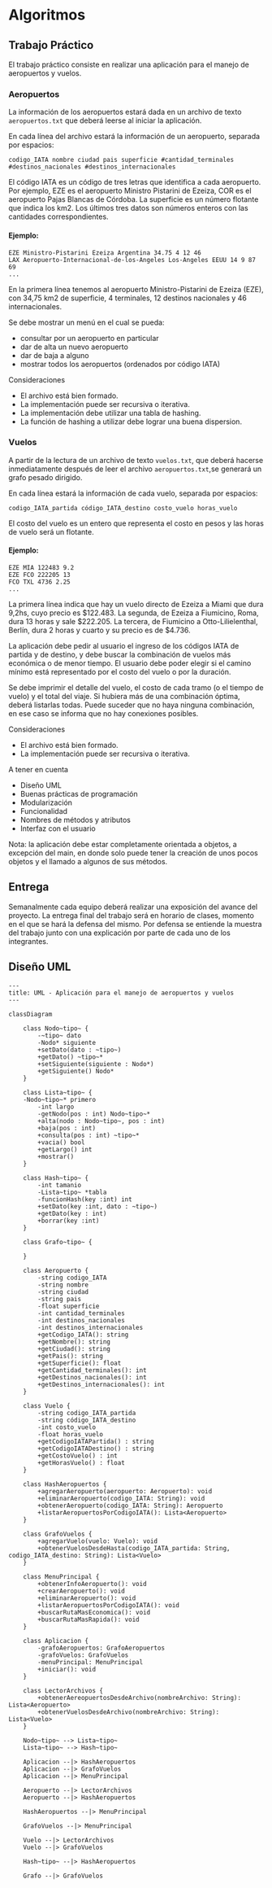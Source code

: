 # Algoritmos

## Trabajo Práctico

El trabajo práctico consiste en realizar una aplicación para el manejo de aeropuertos y
vuelos.

### Aeropuertos
La información de los aeropuertos estará dada en un archivo de texto `aeropuertos.txt` que
deberá leerse al iniciar la aplicación.

En cada línea del archivo estará la información de un aeropuerto, separada por espacios:

```
codigo_IATA nombre ciudad pais superficie #cantidad_terminales #destinos_nacionales #destinos_internacionales
```

El código IATA es un código de tres letras que identifica a cada aeropuerto. Por ejemplo, EZE es el aeropuerto Ministro Pistarini de Ezeiza, COR es el aeropuerto Pajas Blancas de Córdoba. La superficie es un número flotante que indica los km2. Los últimos tres datos son números enteros con las cantidades correspondientes.

#### Ejemplo:

```
EZE Ministro-Pistarini Ezeiza Argentina 34.75 4 12 46
LAX Aeropuerto-Internacional-de-los-Angeles Los-Angeles EEUU 14 9 87 69
...
```

En la primera línea tenemos al aeropuerto Ministro-Pistarini de Ezeiza (EZE), con 34,75 km2 de superficie, 4 terminales, 12 destinos nacionales y 46 internacionales.

Se debe mostrar un menú en el cual se pueda:

- consultar por un aeropuerto en particular
- dar de alta un nuevo aeropuerto
- dar de baja a alguno
- mostrar todos los aeropuertos (ordenados por código IATA)

Consideraciones

- El archivo está bien formado.
- La implementación puede ser recursiva o iterativa.
- La implementación debe utilizar una tabla de hashing.
- La función de hashing a utilizar debe lograr una buena dispersion.

### Vuelos

A partir de la lectura de un archivo de texto `vuelos.txt`, que deberá hacerse inmediatamente después de leer el archivo `aeropuertos.txt`,se generará un grafo pesado dirigido.

En cada línea estará la información de cada vuelo, separada por espacios:

```
codigo_IATA_partida código_IATA_destino costo_vuelo horas_vuelo
```

El costo del vuelo es un entero que representa el costo en pesos y las horas de vuelo será un flotante.

#### Ejemplo:

```
EZE MIA 122483 9.2
EZE FCO 222205 13
FCO TXL 4736 2.25
...
```

La primera línea indica que hay un vuelo directo de Ezeiza a Miami que dura 9,2hs, cuyo precio es $122.483. La segunda, de Ezeiza a Fiumicino, Roma, dura 13 horas y sale $222.205. La tercera, de Fiumicino a Otto-Lilielenthal, Berlín, dura 2 horas y cuarto y su precio es de $4.736.

La aplicación debe pedir al usuario el ingreso de los códigos IATA de partida y de destino, y debe buscar la combinación de vuelos más económica o de menor tiempo. El usuario debe poder elegir si el camino mínimo está representado por el costo del vuelo o por la duración.

Se debe imprimir el detalle del vuelo, el costo de cada tramo (o el tiempo de vuelo) y el total del viaje. Si hubiera más de una combinación óptima, deberá listarlas todas. Puede suceder que no haya ninguna combinación, en ese caso se informa que no hay conexiones posibles.

Consideraciones

- El archivo está bien formado.
- La implementación puede ser recursiva o iterativa.

A tener en cuenta

- Diseño UML
- Buenas prácticas de programación
- Modularización
- Funcionalidad
- Nombres de métodos y atributos
- Interfaz con el usuario

Nota: la aplicación debe estar completamente orientada a objetos, a excepción del main, en
donde solo puede tener la creación de unos pocos objetos y el llamado a algunos de sus
métodos.

## Entrega

Semanalmente cada equipo deberá realizar una exposición del avance del proyecto.
La entrega final del trabajo será en horario de clases, momento en el que se hará la defensa del mismo. Por defensa se entiende la muestra del trabajo junto con una explicación por parte de cada uno de los integrantes.

## Diseño UML

```mermaid
---
title: UML - Aplicación para el manejo de aeropuertos y vuelos
---

classDiagram

    class Nodo~tipo~ {
        -~tipo~ dato
        -Nodo* siguiente
        +setDato(dato : ~tipo~)
        +getDato() ~tipo~*
        +setSiguiente(siguiente : Nodo*)
        +getSiguiente() Nodo*
    }

    class Lista~tipo~ {
	-Nodo~tipo~* primero
        -int largo
        -getNodo(pos : int) Nodo~tipo~*
        +alta(nodo : Nodo~tipo~, pos : int)
        +baja(pos : int)
        +consulta(pos : int) ~tipo~*
        +vacia() bool
        +getLargo() int
        +mostrar()
    }

    class Hash~tipo~ {
        -int tamanio
        -Lista~tipo~ *tabla
        -funcionHash(key :int) int
        +setDato(key :int, dato : ~tipo~)
        +getDato(key : int)
        +borrar(key :int)
    }

    class Grafo~tipo~ {

    }
    
    class Aeropuerto {
        -string codigo_IATA 
        -string nombre 
        -string ciudad 
        -string pais 
        -float superficie 
        -int cantidad_terminales 
        -int destinos_nacionales 
        -int destinos_internacionales
        +getCodigo_IATA(): string
        +getNombre(): string
        +getCiudad(): string
        +getPais(): string
        +getSuperficie(): float
        +getCantidad_terminales(): int
        +getDestinos_nacionales(): int
        +getDestinos_internacionales(): int
    }

    class Vuelo {
        -string codigo_IATA_partida 
        -string código_IATA_destino 
        -int costo_vuelo 
        -float horas_vuelo
        +getCodigoIATAPartida() : string 
        +getCodigoIATADestino() : string 
        +getCostoVuelo() : int 
        +getHorasVuelo() : float
    }
    
    class HashAeropuertos {
        +agregarAeropuerto(aeropuerto: Aeropuerto): void
        +eliminarAeropuerto(codigo_IATA: String): void
        +obtenerAeropuerto(codigo_IATA: String): Aeropuerto
        +listarAeropuertosPorCodigoIATA(): Lista<Aeropuerto>
    }

    class GrafoVuelos {
        +agregarVuelo(vuelo: Vuelo): void
        +obtenerVuelosDesdeHasta(codigo_IATA_partida: String, codigo_IATA_destino: String): Lista<Vuelo>
    }
    
    class MenuPrincipal {
        +obtenerInfoAeropuerto(): void
        +crearAeropuerto(): void
        +eliminarAeropuerto(): void
        +listarAeropuertosPorCodigoIATA(): void
        +buscarRutaMasEconomica(): void
        +buscarRutaMasRapida(): void
    }
    
    class Aplicacion {
        -grafoAeropuertos: GrafoAeropuertos
        -grafoVuelos: GrafoVuelos
        -menuPrincipal: MenuPrincipal
        +iniciar(): void
    }
    
    class LectorArchivos {
        +obtenerAereopuertosDesdeArchivo(nombreArchivo: String): Lista<Aeropuerto>
        +obtenerVuelosDesdeArchivo(nombreArchivo: String): Lista<Vuelo>
    }

    Nodo~tipo~ --> Lista~tipo~
    Lista~tipo~ --> Hash~tipo~

    Aplicacion --|> HashAeropuertos
    Aplicacion --|> GrafoVuelos
    Aplicacion --|> MenuPrincipal
		
    Aeropuerto --|> LectorArchivos
    Aeropuerto --|> HashAeropuertos
    
    HashAeropuertos --|> MenuPrincipal

    GrafoVuelos --|> MenuPrincipal

    Vuelo --|> LectorArchivos
    Vuelo --|> GrafoVuelos

    Hash~tipo~ --|> HashAeropuertos

    Grafo --|> GrafoVuelos

    
```
